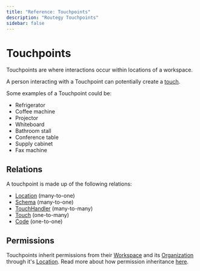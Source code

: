 ```yaml
---
title: "Reference: Touchpoints"
description: "Routegy Touchpoints"
sidebar: false
---
```


# Touchpoints

Touchpoints are where interactions occur within locations of a workspace.

A person interacting with a Touchpoint can potentially create a [touch](/reference/touches).

Some examples of a Touchpoint could be:

* Refrigerator
* Coffee machine
* Projector
* Whiteboard
* Bathroom stall
* Conference table
* Supply cabinet
* Fax machine

## Relations

A touchpoint is made up of the following relations:

* [Location](/reference/locations) (many-to-one)
* [Schema](/reference/schemas) (many-to-one)
* [TouchHandler](/reference/touch-handlers) (many-to-many)
* [Touch](/reference/touches) (one-to-many)
* [Code](/reference/codes) (one-to-one)

## Permissions

Touchpoints inherit permissions from their [Workspace](/reference/workspaces) and its [Organization](/reference/organizations) through it's [Location](/reference/locations). Read more about how permission inheritance [here](/reference/permissions).
